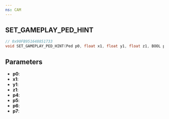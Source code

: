 ```yaml
---
ns: CAM
---
```

## SET_GAMEPLAY_PED_HINT

```c
// 0x90FB951648851733
void SET_GAMEPLAY_PED_HINT(Ped p0, float x1, float y1, float z1, BOOL p4, Any p5, Any p6, Any p7);
```

## Parameters
* **p0**:
* **x1**:
* **y1**:
* **z1**:
* **p4**:
* **p5**:
* **p6**:
* **p7**:
